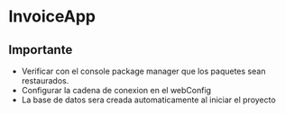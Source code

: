 # InvoiceApp
## Importante

- Verificar con el console package manager que los paquetes sean restaurados.
- Configurar la cadena de conexion en el webConfig
- La base de datos sera creada automaticamente al iniciar el proyecto

